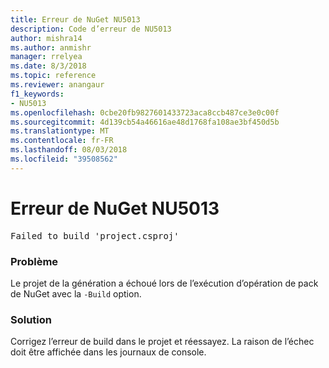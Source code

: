 ```yaml
---
title: Erreur de NuGet NU5013
description: Code d’erreur de NU5013
author: mishra14
ms.author: anmishr
manager: rrelyea
ms.date: 8/3/2018
ms.topic: reference
ms.reviewer: anangaur
f1_keywords:
- NU5013
ms.openlocfilehash: 0cbe20fb9827601433723aca8ccb487ce3e0c00f
ms.sourcegitcommit: 4d139cb54a46616ae48d1768fa108ae3bf450d5b
ms.translationtype: MT
ms.contentlocale: fr-FR
ms.lasthandoff: 08/03/2018
ms.locfileid: "39508562"
---
```

# <a name="nuget-error-nu5013"></a>Erreur de NuGet NU5013
<pre>Failed to build 'project.csproj'</pre>

### <a name="issue"></a>Problème

Le projet de la génération a échoué lors de l’exécution d’opération de pack de NuGet avec la `-Build` option.


### <a name="solution"></a>Solution

Corrigez l’erreur de build dans le projet et réessayez. La raison de l’échec doit être affichée dans les journaux de console.

